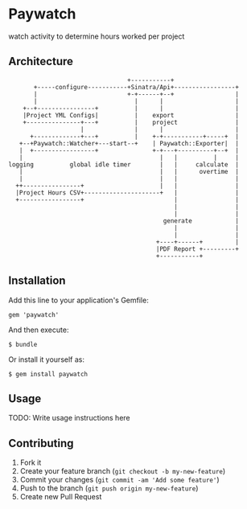 # Paywatch

watch activity to determine hours worked per project

## Architecture
```
                                 +-----------+
       +-----configure-----------+Sinatra/Api+-----------------+
       |                         +-+------+--+                 |
       |                           |      |                    |
    +--+----------------+          |      |                    |
    |Project YML Configs|          |    export                 |
    +---------------+---+          |    project                |
                    |              |      |                    |
      +-------------+---+          |    +-+-----------+-----+  |
   +--+Paywatch::Watcher+---start--+    | Paywatch::Exporter|  |
   |  +-----------------+               +-+---+----------+--+  |
   |                                      |   |          |     |
logging          global idle timer        |   |     calculate  |
   |                                      |   |      overtime  |
   |                                      |   |                |
  ++----------------+                     |   |                |
  |Project Hours CSV+---------------------+   |                |
  +-----------------+                         |                |
                                              |                |
                                              |                |
                                           generate            |
                                              |                |
                                              |                |
                                         +----+------+         |
                                         |PDF Report +---------+
                                         +-----------+
```

## Installation

Add this line to your application's Gemfile:

    gem 'paywatch'

And then execute:

    $ bundle

Or install it yourself as:

    $ gem install paywatch

## Usage

TODO: Write usage instructions here

## Contributing

1. Fork it
2. Create your feature branch (`git checkout -b my-new-feature`)
3. Commit your changes (`git commit -am 'Add some feature'`)
4. Push to the branch (`git push origin my-new-feature`)
5. Create new Pull Request
